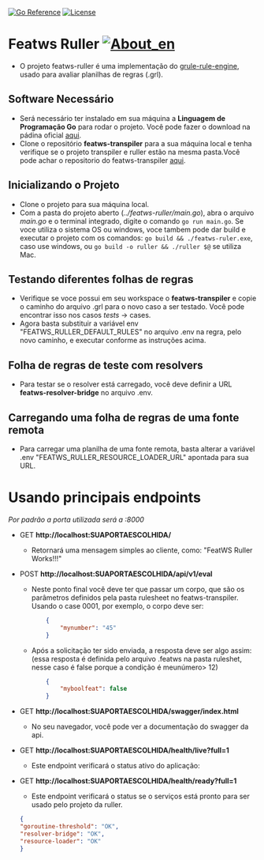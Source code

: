 [![Go Reference](https://pkg.go.dev/badge/github.com/abu-lang/goabu.svg)](https://pkg.go.dev/github.com/bancodobrasil/featws-ruller)
[![License](https://img.shields.io/badge/License-Apache%202.0-blue.svg)](https://github.com/bancodobrasil/featws-ruller/blob/develop/LICENSE)

# Featws Ruller [![About_en](https://github.com/yammadev/flag-icons/blob/master/png/US.png?raw=true)](https://github.com/bancodobrasil/featws-ruller/blob/develop/README.md)
- O projeto featws-ruller é uma implementação do [grule-rule-engine](https://github.com/hyperjumptech/grule-rule-engine), usado para avaliar planilhas de regras (.grl).

## Software Necessário
- Será necessário ter instalado em sua máquina a **Linguagem de Programação Go** para rodar o projeto. Você pode fazer o download na pádina oficial [aqui](https://go.dev/doc/install).
- Clone o repositório **featws-transpiler** para a sua máquina local e tenha verifique se o projeto transpiler e ruller estão na mesma pasta.Você pode achar o repositorio do featws-transpiler [aqui](https://github.com/bancodobrasil/featws-transpiler).

## Inicializando o Projeto
- Clone o projeto para sua máquina local.
- Com a pasta do projeto aberto (*../featws-ruller/main.go*), abra o arquivo  _main.go_ e o terminal integrado, digite o comando `go run main.go`. Se voce utiliza o sistema OS ou windows, voce tambem pode dar build e executar o projeto com os comandos: `go build && ./featws-ruler.exe`, caso use windows, ou  `go build -o ruller && ./ruller $@` se utiliza Mac.

## Testando diferentes folhas de regras
- Verifique se voce possui em seu workspace o **featws-transpiler** e copie o caminho do arquivo .grl para o novo caso a ser testado. Você pode encontrar isso nos casos _tests_ -> cases.
- Agora basta substituir a variável env "FEATWS_RULLER_DEFAULT_RULES" no arquivo .env na regra, pelo novo caminho, e executar conforme as instruções acima.

## Folha de regras de teste com resolvers
- Para testar se o resolver está carregado, você deve definir a URL **featws-resolver-bridge** no arquivo .env.

## Carregando uma folha de regras de uma fonte remota
- Para carregar uma planilha de uma fonte remota, basta alterar a variável .env "FEATWS_RULLER_RESOURCE_LOADER_URL" apontada para sua URL.

# Usando principais endpoints 
_Por padrão a porta utilizada será a :8000_
- GET **http://localhost:SUAPORTAESCOLHIDA/**
  - Retornará uma mensagem simples ao cliente, como: "FeatWS Ruller Works!!!"

- POST **http://localhost:SUAPORTAESCOLHIDA/api/v1/eval**
  - Neste ponto final você deve ter que passar um corpo, que são os parâmetros definidos pela pasta rulesheet no featws-transpiler. Usando o case 0001, por exemplo, o corpo deve ser:
    ```json
        {
            "mynumber": "45"
        }
    ```
   - Após a solicitação ter sido enviada, a resposta deve ser algo assim: (essa resposta é definida pelo arquivo .featws na pasta ruleshet, nesse caso é false porque a condição é meunúmero> 12)
        ```json 
            {
                "myboolfeat": false
            }
        ```
- GET **http://localhost:SUAPORTAESCOLHIDA/swagger/index.html**
    - No seu navegador, você pode ver a documentação do swagger da api.

- GET **http://localhost:SUAPORTAESCOLHIDA/health/live?full=1** 
    - Este endpoint verificará o status ativo do aplicação:

- GET **http://localhost:SUAPORTAESCOLHIDA/health/ready?full=1**
    - Este endpoint verificará o status se o serviços está pronto para ser usado ​​pelo projeto da ruller.
    
    ```json
    {
    "goroutine-threshold": "OK",
    "resolver-bridge": "OK",
    "resource-loader": "OK"
    }
    ```

